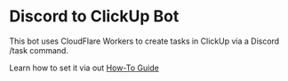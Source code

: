 # Discord to ClickUp Bot
This bot uses CloudFlare Workers to create tasks in ClickUp via a Discord /task command.

Learn how to set it via out [How-To Guide](https://www.dogbytemarketing.com/how-to-use-discord-slash-command-to-send-tasks-into-clickup-using-cloudflare-workers/)
